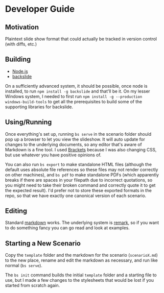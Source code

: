 # Developer Guide

## Motivation

Plaintext slide show format that could actually be tracked in version control (with diffs, etc.)


## Building

- [Node.js](https://nodejs.org/en/)
- [backslide](https://github.com/sinedied/backslide/)

On a sufficiently advanced system, it should be possible, once node is installed, to run `npm install -g backslide` and that'll be it. On my lesser Windows system, I needed to first run `npm install -g --production windows-build-tools` to get all the prerequisites to build some of the supporting libraries for backslide.


## Using/Running

Once everything's set up, running `bs serve` in the scenario folder should pop up a browser to let you view the slideshow. It will auto update for changes to the underlying documents, so any editor that's aware of Markdown is a fine tool. I used [Brackets](http://brackets.io/) because I was also changing CSS, but use whatever you have positive opinions of. 

You can also run `bs export` to make standalone HTML files (although the default uses absolute file references so these files may not render correctly on other machines), and `bs pdf` to make standalone PDFs (which apparently breaks if there are spaces in your filepath due to incorrect quotations, so you might need to take their broken command and correctly quote it to get the expected result). I'd prefer not to store these exported formats in the repo, so that we have exactly one canonical version of each scenario.


## Editing

Standard [markdown](https://github.com/adam-p/markdown-here/wiki/Markdown-Cheatsheet) works. The underlying system is [remark](https://github.com/gnab/remark), so if you want to do something fancy you can go read and look at examples.


## Starting a New Scenario

Copy the `template` folder and the markdown for the scenario (`scenarioX.md`) to the new place, rename and edit the markdown as necessary, and run like normal (`bs serve`). 

The `bs init` command builds the initial `template` folder and a starting file to use, but I made a few changes to the stylesheets that would be lost if you started from scratch again. 